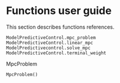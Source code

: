 # Functions user guide

This section describes functions references.


```@docs
ModelPredictiveControl.mpc_problem
ModelPredictiveControl.linear_mpc
ModelPredictivecontrol.solve_mpc
ModelPredictiveControl.terminal_weight
```

MpcProblem


```
MpcProblem()
```




